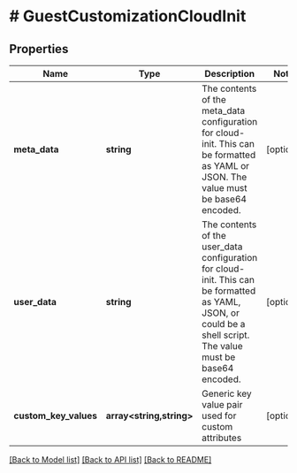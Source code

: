 # # GuestCustomizationCloudInit

## Properties

Name | Type | Description | Notes
------------ | ------------- | ------------- | -------------
**meta_data** | **string** | The contents of the meta_data configuration for cloud-init. This can be formatted as YAML or JSON. The value must be base64 encoded. | [optional]
**user_data** | **string** | The contents of the user_data configuration for cloud-init. This can be formatted as YAML, JSON, or could be a shell script. The value must be base64 encoded. | [optional]
**custom_key_values** | **array<string,string>** | Generic key value pair used for custom attributes | [optional]

[[Back to Model list]](../../README.md#models) [[Back to API list]](../../README.md#endpoints) [[Back to README]](../../README.md)
